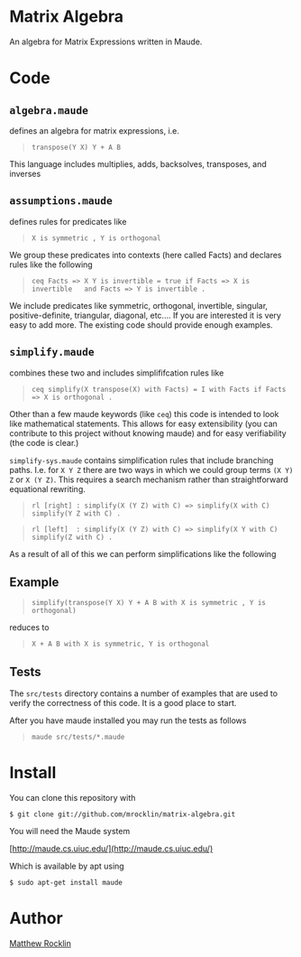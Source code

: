 Matrix Algebra
==============

An algebra for Matrix Expressions written in Maude. 

Code
====

`algebra.maude`
---------------

defines an algebra for matrix expressions, i.e.

> `transpose(Y X) Y + A B`

This language includes multiplies, adds, backsolves, transposes, and inverses

`assumptions.maude`
-------------------

defines rules for predicates like

> `X is symmetric , Y is orthogonal`

We group these predicates into contexts (here called Facts) and declares rules
like the following

> `ceq Facts => X Y is invertible = true if Facts => X is invertible  
>                                       and Facts => Y is invertible .`

We include predicates like symmetric, orthogonal, invertible, singular,
positive-definite, triangular, diagonal, etc.... 
If you are interested it is very easy to add more. The existing code should
provide enough examples.

`simplify.maude`
----------------

combines these two and includes simplififcation rules like 

> `ceq simplify(X transpose(X) with Facts) = I with Facts if Facts => X is orthogonal .`

Other than a few maude keywords (like `ceq`) this code is intended to look like
mathematical statements. This allows for easy extensibility (you can contribute
to this project without knowing maude) and for easy verifiability (the code is 
clear.)

`simplify-sys.maude` contains simplification rules that include branching
paths. I.e. for `X Y Z` there are two ways in which we could group terms
`(X Y) Z` or `X (Y Z)`. This requires a search mechanism rather than 
straightforward equational rewriting.

> `rl [right] : simplify(X (Y Z) with C) => simplify(X with C) simplify(Y Z with C) .`

> `rl [left]  : simplify(X (Y Z) with C) => simplify(X Y with C) simplify(Z with C) .`

As a result of all of this we can perform simplifications like the following 

Example
-------
> `simplify(transpose(Y X) Y + A B with X is symmetric , Y is orthogonal)`

reduces to

> `X + A B with X is symmetric, Y is orthogonal`

Tests
-----

The `src/tests` directory contains a number of examples that are used to verify
the correctness of this code. It is a good place to start. 

After you have maude installed you may run the tests as follows

> `maude src/tests/*.maude`

Install
=======

You can clone this repository with 

    $ git clone git://github.com/mrocklin/matrix-algebra.git

You will need the Maude system

[http://maude.cs.uiuc.edu/](http://maude.cs.uiuc.edu/)

Which is available by apt using 

    $ sudo apt-get install maude

Author
======

[Matthew Rocklin](http://matthewrocklin.com/)
